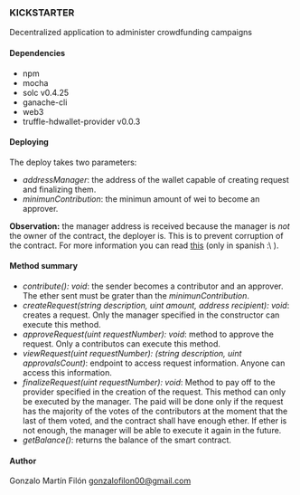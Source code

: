 ### KICKSTARTER

Decentralized application to administer crowdfunding campaigns

#### Dependencies

* npm
* mocha
* solc v0.4.25
* ganache-cli
* web3
* truffle-hdwallet-provider v0.0.3

#### Deploying

The deploy takes two parameters: 

* _addressManager_: the address of the wallet capable of creating request and finalizing them. 
* _minimunContribution_: the minimun amount of wei to become an approver. 

**Observation:** the manager address is received because the manager is *not* the owner of the contract, the deployer is. This is to prevent corruption of the contract. For more information you can read [this](https://github.com/gfilon-quantum/kickstarter/blob/master/soluciones.pdf "solutions") (only in spanish :\ ).

#### Method summary

* _contribute(): void_: the sender becomes a contributor and an approver. The ether sent must be grater than the _minimunContribution_.
* _createRequest(string description, uint amount, address recipient): void_: creates a request. Only the manager specified in the constructor can execute this method. 
* _approveRequest(uint requestNumber): void_: method to approve the request. Only a contributos can execute this method. 
* _viewRequest(uint requestNumber): (string description, uint approvalsCount)_: endpoint to access request information. Anyone can access this information. 
* _finalizeRequest(uint requestNumber): void_: Method to pay off to the provider specified in the creation of the request. This method can only be executed by the manager. The paid will be done only if the request has the majority of the votes of the contributors at the moment that the last of them voted, and the contract shall have enough ether. If ether is not enough, the manager will be able to execute it again in the future. 
* _getBalance()_: returns the balance of the smart contract. 

#### Author
Gonzalo Martín Filón
gonzalofilon00@gmail.com